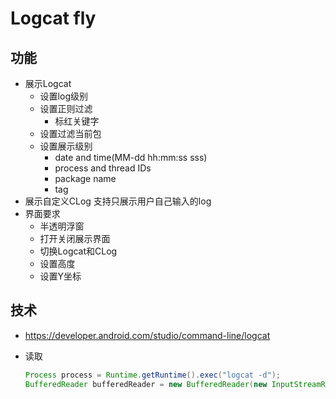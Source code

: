 # Logcat fly

## 功能

- 展示Logcat
    - 设置log级别
    - 设置正则过滤
        - 标红关键字
    - 设置过滤当前包
    - 设置展示级别
        - date and time(MM-dd hh:mm:ss sss)
        - process and thread IDs
        - package name
        - tag
- 展示自定义CLog
    支持只展示用户自己输入的log
- 界面要求
    - 半透明浮窗
    - 打开关闭展示界面
    - 切换Logcat和CLog
    - 设置高度
    - 设置Y坐标


## 技术
    
- https://developer.android.com/studio/command-line/logcat
- 读取

    ``` java
    Process process = Runtime.getRuntime().exec("logcat -d");  
    BufferedReader bufferedReader = new BufferedReader(new InputStreamReader(process.getInputStream()));  
    ``` 